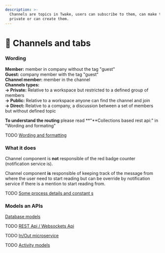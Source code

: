 ```yaml
---
description: >-
  Channels are topics in Twake, users can subscribe to them, can make them
  private or can create them.
---
```


# 🎩 Channels and tabs

### Wording

**Member:** member in company without the tag "guest"  
**Guest:** company member with the tag "guest"  
**Channel member:** member in the channel  
**Channels types:  
→ Private:** Relative to a workspace but restricted to a defined group of members  
**→ Public:** Relative to a workspace anyone can find the channel and join  
**→ Direct:** Relative to a company, a discussion between a set of members but without defined topic

**To understand the routing** please read **"**Collections based rest api:" in "Wording and formating"

TODO [Wording and formatting](https://www.notion.so/Wording-and-formatting-24ef27e094a042aea4899ac6a8039dee)

### What it does

Channel component is **not** responsible of the red badge counter \(notification service is\).

Channel component **is** responsible of keeping track of the message from where the user need to start reading but can be override by notification service if there is a mention to start reading from.

TODO [Some process details and constant s](https://www.notion.so/Some-process-details-and-constant-s-fb5b2d4974da490aa87bb87082af8454)

### Models an APIs

[Database models](database-models.md)

TODO [REST Api / Websockets Api](https://www.notion.so/REST-Api-Websockets-Api-458b153a6a6e46c2925dfc1db3859d3b)

TODO [In/Out microservice](https://www.notion.so/In-Out-microservice-e721e72e542244a69ca3a913e0b405ad)

TODO [Activity models](https://www.notion.so/Activity-models-0fa3acb0a13f41fd98bc98709908eedf)

